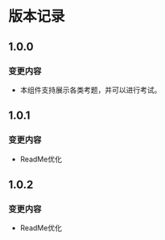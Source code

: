# 版本记录

## 1.0.0
### 变更内容
- 本组件支持展示各类考题，并可以进行考试。

## 1.0.1
### 变更内容
- ReadMe优化


## 1.0.2
### 变更内容
- ReadMe优化